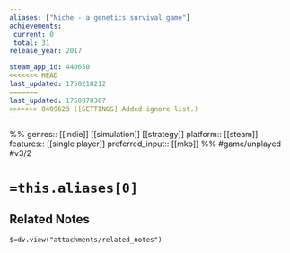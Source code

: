 ```yaml
---
aliases: ["Niche - a genetics survival game"]
achievements:
 current: 0
 total: 31
release_year: 2017

steam_app_id: 440650
<<<<<<< HEAD
last_updated: 1750218212
=======
last_updated: 1750870307
>>>>>>> 8409623 ([SETTINGS] Added ignore list.)
---
```

%%
genres:: [[indie]] [[simulation]] [[strategy]]
platform:: [[steam]]
features:: [[single player]]
preferred_input:: [[mkb]]
%%
#game/unplayed
#v3/2

# `=this.aliases[0]`
## Related Notes
`$=dv.view("attachments/related_notes")`